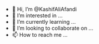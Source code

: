 - 👋 Hi, I’m @KashifAliAfandi
- 👀 I’m interested in ...
- 🌱 I’m currently learning ...
- 💞️ I’m looking to collaborate on ...
- 📫 How to reach me ...

<!---
KashifAliAfandi/KashifAliAfandi is a ✨ special ✨ repository because its `README.md` (this file) appears on your GitHub profile.
You can click the Preview link to take a look at your changes.
--->
